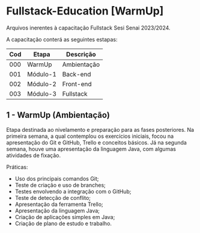 # Fullstack-Education [WarmUp]
 Arquivos inerentes à capacitação Fullstack Sesi Senai 2023/2024.

 A capacitação conterá as seguintes estapas:

 Cod | Etapa | Descrição
---|---|---
000 | WarmUp   | Ambientação
001 | Módulo-1 | Back-end
002 | Módulo-2 | Front-end
003 | Módulo-3 | Fullstack

## 1 - WarmUp (Ambientação)
Etapa destinada ao nivelamento e preparação para as fases posteriores. Na primeira semana, a qual contemplou os exercícios iniciais, focou na apresentação do Git e GitHub, Trello e conceitos básicos. Já na segunda semana, houve uma apresentação da linguagem Java, com algumas atividades de fixação.

Práticas:
* Uso dos principais comandos Git;
* Teste de criação e uso de branches;
* Testes envolvendo a integração com o GitHub;
* Teste de detecção de conflito;
* Apresentação da ferramenta Trello;
* Apresentação da linguagem Java;
* Criação de aplicações simples em Java;
* Criação de plano de estudo e trabalho.
